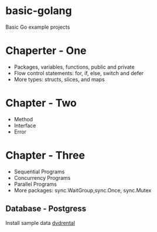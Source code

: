 # basic-golang
Basic Go example projects

# Chaperter - One
* Packages, variables, functions, public and private
* Flow control statements: for, if, else, switch and defer
* More types: structs, slices, and maps

# Chapter - Two
* Method
* Interface
* Error

# Chapter - Three
* Sequential Programs
* Concurrency Programs
* Parallel Programs
* More packages: sync.WaitGroup,sync.Once, sync.Mutex

## Database - Postgress
Install sample data [dvdrental](http://www.postgresqltutorial.com/postgresql-sample-database/)